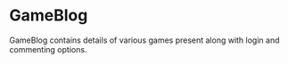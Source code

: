# GameBlog
GameBlog contains details of various games present along with login and commenting options.
